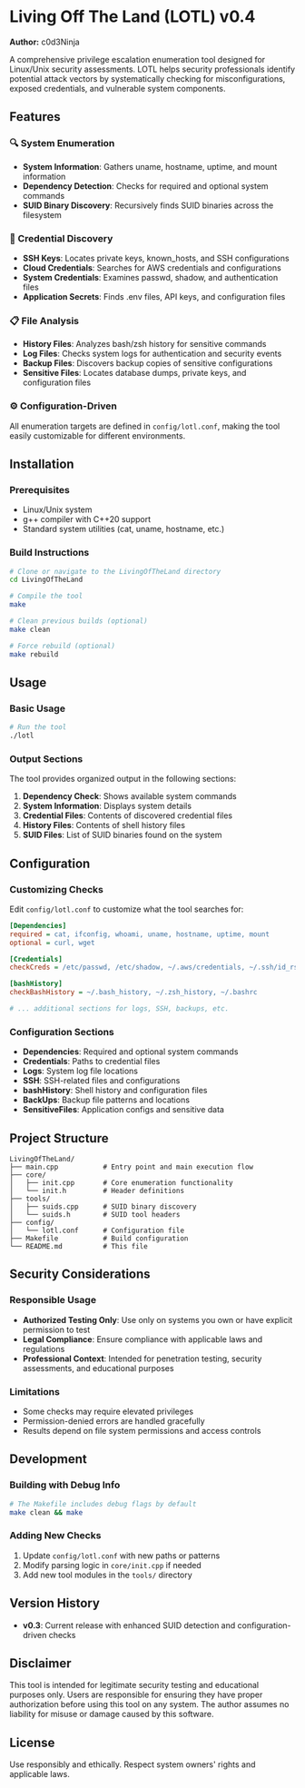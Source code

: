 # Living Off The Land (LOTL) v0.4

**Author:** c0d3Ninja

A comprehensive privilege escalation enumeration tool designed for Linux/Unix security assessments. LOTL helps security professionals identify potential attack vectors by systematically checking for misconfigurations, exposed credentials, and vulnerable system components.

## Features

### 🔍 System Enumeration
- **System Information**: Gathers uname, hostname, uptime, and mount information
- **Dependency Detection**: Checks for required and optional system commands
- **SUID Binary Discovery**: Recursively finds SUID binaries across the filesystem

### 🔑 Credential Discovery
- **SSH Keys**: Locates private keys, known_hosts, and SSH configurations
- **Cloud Credentials**: Searches for AWS credentials and configurations
- **System Credentials**: Examines passwd, shadow, and authentication files
- **Application Secrets**: Finds .env files, API keys, and configuration files

### 📋 File Analysis
- **History Files**: Analyzes bash/zsh history for sensitive commands
- **Log Files**: Checks system logs for authentication and security events
- **Backup Files**: Discovers backup copies of sensitive configurations
- **Sensitive Files**: Locates database dumps, private keys, and configuration files

### ⚙️ Configuration-Driven
All enumeration targets are defined in `config/lotl.conf`, making the tool easily customizable for different environments.

## Installation

### Prerequisites
- Linux/Unix system
- g++ compiler with C++20 support
- Standard system utilities (cat, uname, hostname, etc.)

### Build Instructions

```bash
# Clone or navigate to the LivingOfTheLand directory
cd LivingOfTheLand

# Compile the tool
make

# Clean previous builds (optional)
make clean

# Force rebuild (optional)
make rebuild
```

## Usage

### Basic Usage
```bash
# Run the tool
./lotl
```

### Output Sections
The tool provides organized output in the following sections:
1. **Dependency Check**: Shows available system commands
2. **System Information**: Displays system details
3. **Credential Files**: Contents of discovered credential files
4. **History Files**: Contents of shell history files
5. **SUID Files**: List of SUID binaries found on the system

## Configuration

### Customizing Checks
Edit `config/lotl.conf` to customize what the tool searches for:

```ini
[Dependencies]
required = cat, ifconfig, whoami, uname, hostname, uptime, mount
optional = curl, wget

[Credentials]
checkCreds = /etc/passwd, /etc/shadow, ~/.aws/credentials, ~/.ssh/id_rsa

[bashHistory]
checkBashHistory = ~/.bash_history, ~/.zsh_history, ~/.bashrc

# ... additional sections for logs, SSH, backups, etc.
```

### Configuration Sections
- **Dependencies**: Required and optional system commands
- **Credentials**: Paths to credential files
- **Logs**: System log file locations
- **SSH**: SSH-related files and configurations
- **bashHistory**: Shell history and configuration files
- **BackUps**: Backup file patterns and locations
- **SensitiveFiles**: Application configs and sensitive data

## Project Structure

```
LivingOfTheLand/
├── main.cpp           # Entry point and main execution flow
├── core/
│   ├── init.cpp       # Core enumeration functionality
│   └── init.h         # Header definitions
├── tools/
│   ├── suids.cpp      # SUID binary discovery
│   └── suids.h        # SUID tool headers
├── config/
│   └── lotl.conf      # Configuration file
├── Makefile           # Build configuration
└── README.md          # This file
```

## Security Considerations

### Responsible Usage
- **Authorized Testing Only**: Use only on systems you own or have explicit permission to test
- **Legal Compliance**: Ensure compliance with applicable laws and regulations
- **Professional Context**: Intended for penetration testing, security assessments, and educational purposes

### Limitations
- Some checks may require elevated privileges
- Permission-denied errors are handled gracefully
- Results depend on file system permissions and access controls

## Development

### Building with Debug Info
```bash
# The Makefile includes debug flags by default
make clean && make
```

### Adding New Checks
1. Update `config/lotl.conf` with new paths or patterns
2. Modify parsing logic in `core/init.cpp` if needed
3. Add new tool modules in the `tools/` directory

## Version History
- **v0.3**: Current release with enhanced SUID detection and configuration-driven checks

## Disclaimer

This tool is intended for legitimate security testing and educational purposes only. Users are responsible for ensuring they have proper authorization before using this tool on any system. The author assumes no liability for misuse or damage caused by this software.

## License

Use responsibly and ethically. Respect system owners' rights and applicable laws. 
